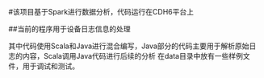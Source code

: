 #该项目基于Spark进行数据分析，代码运行在CDH6平台上

##当前的程序用于设备日志信息的处理

其中代码使用Scala和Java进行混合编写，Java部分的代码主要用于解析原始日志的内容，Scala调用Java代码进行后续的分析
在data目录中放有一些样例文件，用于调试和测试。